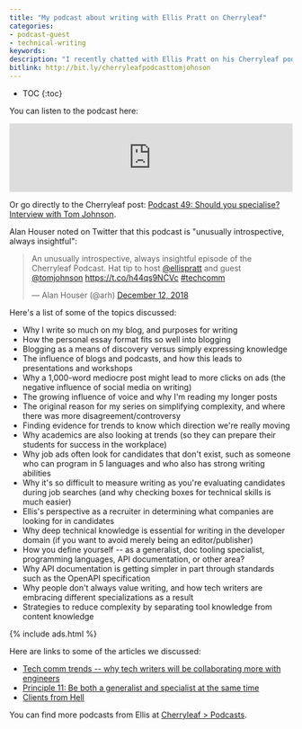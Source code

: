 ```yaml
---
title: "My podcast about writing with Ellis Pratt on Cherryleaf"
categories:
- podcast-guest
- technical-writing
keywords:
description: "I recently chatted with Ellis Pratt on his Cherryleaf podcast. The episode is called <a href='https://www.cherryleaf.com/2018/12/podcast-49-should-you-specialise-interview-with-tom-johnson/'>Podcast 49: Should you specialise? Interview with Tom Johnson.</a> We chatted about a whole bunch of topics, not just the <i>should you specialize</i> question in the title. Topics include purposes for writing, the influence of blog and podcasts, long and short forms of content, evidence for trends, what employers are looking for in jobs, unicorn candidates, how to define yourself, and more. If you like podcasts, definitely listen to this one."
bitlink: http://bit.ly/cherryleafpodcasttomjohnson
---
```


* TOC
{:toc}

You can listen to the podcast here:

<iframe src="https://www.podbean.com/media/player/audio/postId/10484772?url=https%3A%2F%2Fwww.podbean.com%2Fmedia%2Fshare%2Fpb-y4464-9ffc24&version=1" width="100%" height="122" frameborder="0" scrolling="no" data-name="pd-iframe-player"></iframe>

Or go directly to the Cherryleaf post: [Podcast 49: Should you specialise? Interview with Tom Johnson](https://www.cherryleaf.com/2018/12/podcast-49-should-you-specialise-interview-with-tom-johnson/).

Alan Houser noted on Twitter that this podcast is "unusually introspective, always insightful":

<blockquote class="twitter-tweet" data-lang="en"><p lang="en" dir="ltr">An unusually introspective, always insightful episode of the Cherryleaf Podcast. Hat tip to host <a href="https://twitter.com/ellispratt?ref_src=twsrc%5Etfw">@ellispratt</a> and guest <a href="https://twitter.com/tomjohnson?ref_src=twsrc%5Etfw">@tomjohnson</a> <a href="https://t.co/h44qs9NCVc">https://t.co/h44qs9NCVc</a> <a href="https://twitter.com/hashtag/techcomm?src=hash&amp;ref_src=twsrc%5Etfw">#techcomm</a></p>&mdash; Alan Houser (@arh) <a href="https://twitter.com/arh/status/1072876187628789760?ref_src=twsrc%5Etfw">December 12, 2018</a></blockquote>
<script async src="https://platform.twitter.com/widgets.js" charset="utf-8"></script>

Here's a list of some of the topics discussed:

* Why I write so much on my blog, and purposes for writing
* How the personal essay format fits so well into blogging
* Blogging as a means of discovery versus simply expressing knowledge
* The influence of blogs and podcasts, and how this leads to presentations and workshops
* Why a 1,000-word mediocre post might lead to more clicks on ads (the negative influence of social media on writing)
* The growing influence of voice and why I'm reading my longer posts
* The original reason for my series on simplifying complexity, and where there was more disagreement/controversy
* Finding evidence for trends to know which direction we're really moving
* Why academics are also looking at trends (so they can prepare their students for success in the workplace)
* Why job ads often look for candidates that don't exist, such as someone who can program in 5 languages and who also has strong writing abilities
* Why it's so difficult to measure writing as you're evaluating candidates during job searches (and why checking boxes for technical skills is much easier)
* Ellis's perspective as a recruiter in determining what companies are looking for in candidates
* Why deep technical knowledge is essential for writing in the developer domain (if you want to avoid merely being an editor/publisher)
* How you define yourself -- as a generalist, doc tooling specialist, programming languages, API documentation, or other area?
* Why API documentation is getting simpler in part through standards such as the OpenAPI specification
* Why people don't always value writing, and how tech writers are embracing different specializations as a result
* Strategies to reduce complexity by separating tool knowledge from content knowledge

{% include ads.html %}

Here are links to some of the articles we discussed:

* [Tech comm trends -- why tech writers will be collaborating more with engineers](/2018/10/09/tech-comm-trends-more-collaboration-with-engineers/)
* [Principle 11: Be both a generalist and specialist at the same time](/simplifying-complexity/both-a-generalist-and-specialist-at-same-time.html)
* [Clients from Hell](http://clientsfromhell.net/)

You can find more podcasts from Ellis at [Cherryleaf > Podcasts](https://www.cherryleaf.com/podcast/).
